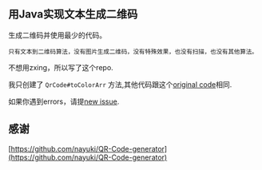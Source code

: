 用Java实现文本生成二维码
-----------------------
生成二维码并使用最少的代码。
```
只有文本到二维码算法，没有图片生成二维码，没有特殊效果，也没有扫描，也没有其他算法。
```
不想用zxing，所以写了这个repo.

我只创建了 `QrCode#toColorArr` 方法,其他代码跟这个[original code](https://github.com/nayuki/QR-Code-generator/tree/v1.5.0/java/src/main/java/io/nayuki/qrcodegen)相同.

如果你遇到errors，请提[new issue](https://github.com/nayuki/QR-Code-generator/issues/new).



## 感谢

[https://github.com/nayuki/QR-Code-generator](https://github.com/nayuki/QR-Code-generator)